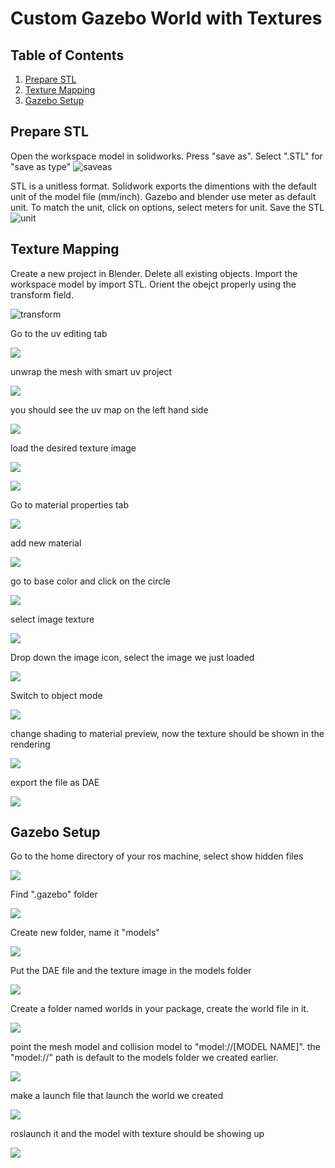 # Custom Gazebo World with Textures 
## Table of Contents  
1. [Prepare STL](#Prepare-STL)
2. [Texture Mapping](#Texture-Mapping)
3. [Gazebo Setup](#Gazebo-Setup)
## Prepare STL
Open the workspace model in solidworks. Press "save as". Select ".STL" for "save as type"
![saveas](/images/solidworks_saveas.png)

STL is a unitless format. Solidwork exports the dimentions with the default unit of the model file (mm/inch). Gazebo and blender use meter as default unit. To match the unit, click on options,  select meters for unit. Save the STL
![unit](/images/stl_unit.png)

## Texture Mapping
Create a new project in Blender. Delete all existing objects. Import the workspace model by import STL. Orient the obejct properly using the transform field.  

![transform](/images/transform.png)

Go to the uv editing tab

![](/images/uv_editing.png)

unwrap the mesh with smart uv project

![](/images/uv_unwrap.png)

you should see the uv map on the left hand side

![](/images/uv_map.png)

load the desired texture image

![](/images/loadtexture.png)

![](/images/loadtexture2.png)

Go to material properties tab

![](/images/settexture.png)

add new material 

![](/images/settexture2.png)

go to base color and click on the circle

![](/images/settexture3.png)

select image texture

![](/images/settexture4.png)

Drop down the image icon, select the image we just loaded 

![](/images/settexture5.png)

Switch to object mode

![](/images/settexture6.png)

change shading to material preview, now the texture should be shown in the rendering 

![](/images/settexture7.png)

export the file as DAE

![](/images/export.png)

## Gazebo Setup

Go to the home directory of your ros machine, select show hidden files 

![](/images/gazebo1.png)

Find ".gazebo" folder 

![](/images/gazebo2.png)

Create new folder, name it "models"

![](/images/gazebo3.png)

Put the DAE file and the texture image in the models folder

![](/images/gazebo4.png)

Create a folder named worlds in your package, create the world file in it.

![](/images/gazebo5.png)

point the mesh model and collision model to "model://[MODEL NAME]". the "model://" path is default to the models folder we created earlier. 

![](/images/gazebo6.png)

make a launch file that launch the world we created

![](/images/gazebo7.png)

roslaunch it and the model with texture should be showing up

![](/images/gazebo.png)
